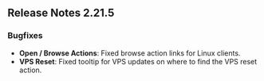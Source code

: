 ## Release Notes 2.21.5
 
### Bugfixes

- **Open / Browse Actions**: Fixed browse action links for Linux clients.
- **VPS Reset**: Fixed tooltip for VPS updates on where to find the VPS reset action.

